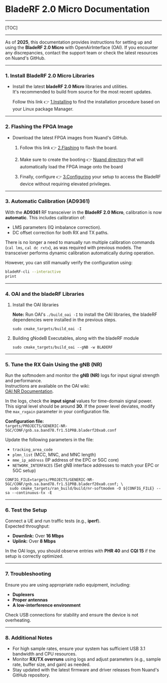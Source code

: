 # BladeRF 2.0 Micro Documentation

---

[TOC]

---

As of **2025**, this documentation provides instructions for setting up and using the **BladeRF 2.0 Micro** with OpenAirInterface (OAI). If you encounter any discrepancies, contact the support team or check the latest resources on Nuand's GitHub.

---

### **1. Install BladeRF 2.0 Micro Libraries**

   - Install the latest **bladeRF 2.0 Micro** libraries and utilities.  
     It's recommended to build from source for the most recent updates.

      Follow this link :point_right: [1.Installing](DOC/1.Installing) to find the installation procedure based on your Linux package Manager.
   

---

### **2. Flashing the FPGA Image**

   - Download the latest FPGA images from Nuand's GitHub.


      1. Follow this link :point_right: [2.Flashing](DOC/2.Flashing#flashlight-flashing-board) to flash the board.

      2. Make sure to create the booting :point_right: [Nuand directory](DOC/2.Flashing#abacus-configuration-file) that will automatically load the FPGA image onto the board

      3. Finally, configure :point_right: [3.Configuring](DOC/3.Configuring) your setup to access the BladeRF device without requiring elevated privileges.

---

### **3. Automatic Calibration (AD9361)**

   With the **AD9361** RF transceiver in the **BladeRF 2.0 Micro**, calibration is now **automatic**. This includes calibration of:
   - LMS parameters (IQ imbalance correction).
   - DC offset correction for both RX and TX paths.
   
   There is no longer a need to manually run multiple calibration commands (`cal lms`, `cal dc rxtx`), as was required with previous models. The transceiver performs dynamic calibration automatically during operation.

   However, you can still manually verify the configuration using:

   ```bash
   bladeRF-cli --interactive
   print
   ```

---

### **4. OAI and the bladeRF Libraries**

1. Install the OAI libraries

   **Note:** Run OAI's `./build_oai -I` to install the OAI libraries, the bladeRF dependencies were installed in the previous steps.

   ```
   sudo cmake_targets/build_oai -I
   ```


2. Building gNodeB Executables, along with the bladeRF module

   ```
   sudo cmake_targets/build_oai --gNB -w BLADERF
   ```

---

### **5. Tune the RX Gain Using the gNB (NR)**

   Run the softmodem and monitor the **gNB (NR)** logs for input signal strength and performance.  
   Instructions are available on the OAI wiki:  
   [OAI NR Documentation](https://gitlab.eurecom.fr/oai/openairinterface5g/-/blob/develop/common/utils/T/DOC/T.md).

   In the logs, check the **input signal** values for time-domain signal power. This signal level should be around **30**. If the power level deviates, modify the `max_rxgain` parameter in your configuration file.

   **Configuration file:**  
   `targets/PROJECTS/GENERIC-NR-5GC/CONF/gnb.sa.band78.fr1.51PRB.bladerf20xa0.conf`

   Update the following parameters in the file:
   - `tracking_area_code`
   - `plmn_list` (MCC, MNC, and MNC length)
   - `mme_ip_address` (IP address of the EPC or 5GC core)
   - `NETWORK_INTERFACES` (Set gNB interface addresses to match your EPC or 5GC setup)

   ```
   CONFIG_FILE=targets/PROJECTS/GENERIC-NR-5GC/CONF/gnb.sa.band78.fr1.51PRB.bladerf20xa0.conf; \
     sudo cmake_targets/ran_build/build/nr-softmodem -O ${CONFIG_FILE} --sa --continuous-tx -E
   ```

---

### **6. Test the Setup**

   Connect a UE and run traffic tests (e.g., **iperf**).  
   Expected throughput:
   - **Downlink:** Over **16 Mbps**  
   - **Uplink:** Over **8 Mbps**

   In the OAI logs, you should observe entries with **PHR 40** and **CQI 15** if the setup is correctly optimized.

---

### **7. Troubleshooting**

   Ensure you are using appropriate radio equipment, including:
   - **Duplexers**
   - **Proper antennas**
   - **A low-interference environment**

   Check USB connections for stability and ensure the device is not overheating.

---

### **8. Additional Notes**

   - For high sample rates, ensure your system has sufficient USB 3.1 bandwidth and CPU resources.
   - Monitor **RX/TX overruns** using logs and adjust parameters (e.g., sample rate, buffer size, and gain) as needed.
   - Stay updated with the latest firmware and driver releases from Nuand's GitHub repository.


